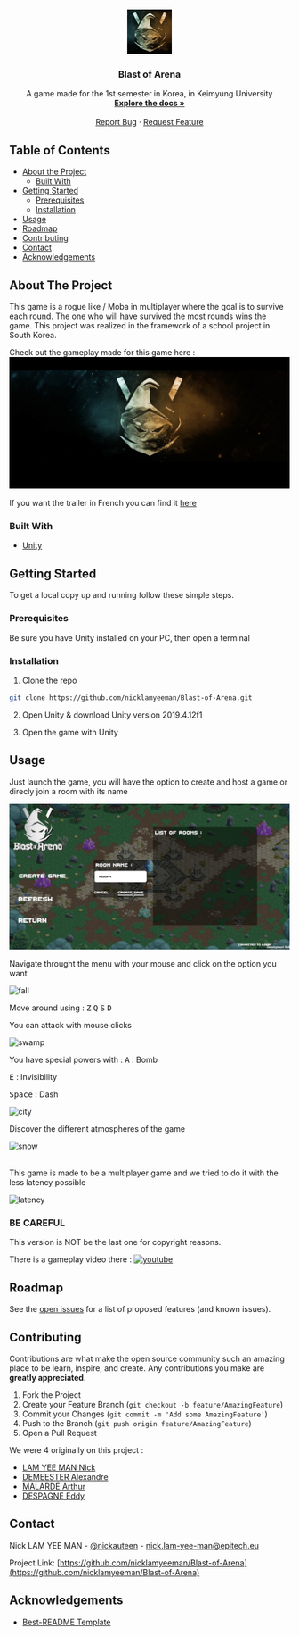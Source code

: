 <!-- PROJECT LOGO -->
<br />
<p align="center">
  <a href="https://github.com/nicklamyeeman/Blast-of-Arena">
    <img src="Assets/README/logo.png" alt="Logo" width="80" height="80">
  </a>

  <h3 align="center">Blast of Arena</h3>

  <p align="center">
    A game made for the 1st semester in Korea, in Keimyung University
    <br />
    <a href="https://github.com/nicklamyeeman/Blast-of-Arena"><strong>Explore the docs »</strong></a>
    <br />
    <br />
    <a href="https://github.com/nicklamyeeman/Blast-of-Arena/issues">Report Bug</a>
    ·
    <a href="https://github.com/nicklamyeeman/Blast-of-Arena/issues">Request Feature</a>
  </p>
</p>



<!-- TABLE OF CONTENTS -->
## Table of Contents

* [About the Project](#about-the-project)
  * [Built With](#built-with)
* [Getting Started](#getting-started)
  * [Prerequisites](#prerequisites)
  * [Installation](#installation)
* [Usage](#usage)
* [Roadmap](#roadmap)
* [Contributing](#contributing)
* [Contact](#contact)
* [Acknowledgements](#acknowledgements)



<!-- ABOUT THE PROJECT -->
## About The Project

This game is a rogue like / Moba in multiplayer where the goal is to survive each round. The one who will have survived the most rounds wins the game.
This project was realized in the framework of a school project in South Korea.


Check out the gameplay made for this game here : 
[![youtube](https://github.com/nicklamyeeman/Blast-of-Arena/blob/main/Assets/README/youtube.png)](https://www.youtube.com/watch?v=JWyEN3qQDcw "Blast of Arena (2020) - Official Trailer - EN")

If you want the trailer in French you can find it [here](https://www.youtube.com/watch?v=M0kCKw2tsxA)

### Built With

* [Unity](https://unity.com/)



<!-- GETTING STARTED -->
## Getting Started

To get a local copy up and running follow these simple steps.

### Prerequisites

Be sure you have Unity installed on your PC, then open a terminal

### Installation

1. Clone the repo
```sh
git clone https://github.com/nicklamyeeman/Blast-of-Arena.git
```
2. Open Unity & download Unity version 2019.4.12f1

3. Open the game with Unity


<!-- USAGE -->
## Usage

Just launch the game, you will have the option to create and host a game or direcly join a room with its name

<img src="Assets/README/menu.png" alt="menu">

<br/>

Navigate throught the menu with your mouse and click on the option you want

![fall](https://github.com/nicklamyeeman/Blast-of-Arena/blob/main/testing/fall.gif)


Move around using :
             <kbd>Z</kbd>
<kbd>Q</kbd> <kbd>S</kbd> <kbd>D</kbd>

You can attack with mouse clicks

![swamp](https://github.com/nicklamyeeman/Blast-of-Arena/blob/main/testing/swamp.gif)

You have special powers with : 
<kbd>A</kbd> : Bomb

<kbd>E</kbd> : Invisibility

<kbd>Space</kbd> : Dash

![city](https://github.com/nicklamyeeman/Blast-of-Arena/blob/main/testing/city.gif)

Discover the different atmospheres of the game

![snow](https://github.com/nicklamyeeman/Blast-of-Arena/blob/main/testing/snow.gif)

</br>
This game is made to be a multiplayer game and we tried to do it with the less latency possible

![latency](https://github.com/nicklamyeeman/Blast-of-Arena/blob/main/testing/latency.gif)

### BE CAREFUL

This version is NOT be the last one for copyright reasons.

There is a gameplay video there : 
[![youtube](https://github.com/nicklamyeeman/Blast-of-Arena/blob/main/Assets/README/gameplay.png)](https://www.youtube.com/watch?v=i_qKqUTWsPQ "Blast of Arena")


<!-- ROADMAP -->
## Roadmap

See the [open issues](https://github.com/nicklamyeeman/Blast-of-Arena/issues) for a list of proposed features (and known issues).



<!-- CONTRIBUTING -->
## Contributing

Contributions are what make the open source community such an amazing place to be learn, inspire, and create. Any contributions you make are **greatly appreciated**.

1. Fork the Project
2. Create your Feature Branch (`git checkout -b feature/AmazingFeature`)
3. Commit your Changes (`git commit -m 'Add some AmazingFeature'`)
4. Push to the Branch (`git push origin feature/AmazingFeature`)
5. Open a Pull Request

We were 4 originally on this project : 
 - [LAM YEE MAN Nick](https://github.com/nicklamyeeman)
 - [DEMEESTER Alexandre](https://github.com/rokuo)
 - [MALARDE Arthur](https://github.com/arthurqqq)
 - [DESPAGNE Eddy](https://github.com/Minijinski)



<!-- CONTACT -->
## Contact

Nick LAM YEE MAN - [@nickauteen](https://twitter.com/nickauteen) - nick.lam-yee-man@epitech.eu

Project Link: [https://github.com/nicklamyeeman/Blast-of-Arena](https://github.com/nicklamyeeman/Blast-of-Arena)



<!-- ACKNOWLEDGEMENTS -->
## Acknowledgements

* [Best-README Template](https://github.com/othneildrew/Best-README-Template)





<!-- MARKDOWN LINKS & IMAGES -->
<!-- https://www.markdownguide.org/basic-syntax/#reference-style-links -->
[contributors-shield]: https://img.shields.io/github/contributors/nicklamyeeman/repo.svg?style=flat-square
[contributors-url]: https://github.com/nicklamyeeman/repo/graphs/contributors
[forks-shield]: https://img.shields.io/github/forks/nicklamyeeman/repo.svg?style=flat-square
[forks-url]: https://github.com/nicklamyeeman/repo/network/members
[stars-shield]: https://img.shields.io/github/stars/nicklamyeeman/repo.svg?style=flat-square
[stars-url]: https://github.com/nicklamyeeman/repo/stargazers
[issues-shield]: https://img.shields.io/github/issues/nicklamyeeman/repo.svg?style=flat-square
[issues-url]: https://github.com/nicklamyeeman/repo/issues
[license-shield]: https://img.shields.io/github/license/nicklamyeeman/repo.svg?style=flat-square
[license-url]: https://github.com/nicklamyeeman/repo/blob/master/LICENSE.txt
[linkedin-shield]: https://img.shields.io/badge/-LinkedIn-black.svg?style=flat-square&logo=linkedin&colorB=555
[linkedin-url]: https://linkedin.com/in/nicklamyeeman
[product-screenshot]: images/screenshot.png